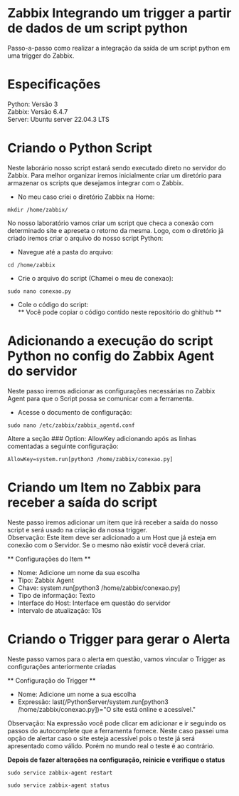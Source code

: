 # Zabbix Integrando um trigger a partir de dados de um script python
Passo-a-passo como realizar a integração da saída de um script python em uma trigger do Zabbix.

# Especificações<br />
Python: Versão 3<br />
Zabbix: Versão 6.4.7<br />
Server: Ubuntu server 22.04.3 LTS<br />


# Criando o Python Script<br />
Neste laborário nosso script estará sendo executado direto no servidor do Zabbix. Para melhor organizar iremos inicialmente criar um diretório para armazenar os scripts que desejamos integrar com o Zabbix.<br />

- No meu caso criei o diretório Zabbix na Home:<br />
<pre class="notranslate"><code class="notranslate">mkdir /home/zabbix/
</code></pre>

No nosso laboratório vamos criar um script que checa a conexão com determinado site e apreseta o retorno da mesma. Logo, com o diretório já criado iremos criar o arquivo do nosso script Python:<br />

- Navegue até a pasta do arquivo:<br />
<pre class="notranslate"><code class="notranslate">cd /home/zabbix
</code></pre>

- Crie o arquivo do script (Chamei o meu de conexao):<br />
<pre class="notranslate"><code class="notranslate">sudo nano conexao.py
</code></pre>

- Cole o código do script:<br />
** Você pode copiar o código contido neste repositório do ghithub **

# Adicionando a execução do script Python no config do Zabbix Agent do servidor<br />
Neste passo iremos adicionar as configurações necessárias no Zabbix Agent para que o Script possa se comunicar com a ferramenta.

- Acesse o documento de configuração:<br />
<pre class="notranslate"><code class="notranslate">sudo nano /etc/zabbix/zabbix_agentd.conf
</code></pre>

Altere a seção ### Option: AllowKey adicionando após as linhas comentadas a seguinte configuração:<br />
<pre class="notranslate"><code class="notranslate">AllowKey=system.run[python3 /home/zabbix/conexao.py]
</code></pre>


# Criando um Item no Zabbix para receber a saída do script<br />
Neste passo iremos adicionar um item que irá receber a saída do nosso script e será usado na criação da nossa trigger.<br />
Observação: Este item deve ser adicionado a um Host que já esteja em conexão com o Servidor. Se o mesmo não existir você deverá criar.

** Configurações do Item **<br />
- Nome: Adicione um nome da sua escolha <br />
- Tipo: Zabbix Agent<br />
- Chave: system.run[python3 /home/zabbix/conexao.py]<br />
- Tipo de informação: Texto<br />
- Interface do Host: Interface em questão do servidor<br />
- Intervalo de atualização: 10s

# Criando o Trigger para gerar o Alerta<br />
Neste passo vamos para o alerta em questão, vamos vincular o Trigger as configurações anteriormente criadas

** Configuração do Trigger **<br />
- Nome: Adicione um nome a sua escolha<br />
- Expressão: last(/PythonServer/system.run[python3 /home/zabbix/conexao.py])="O site está online e acessível."

Observação: Na expressão você pode clicar em adicionar e ir seguindo os passos do autocomplete que a ferramenta fornece. Neste caso passei uma opção de alertar caso o site esteja acessível pois o teste já será apresentado como válido. Porém no mundo real o teste é ao contrário.

**Depois de fazer alterações na configuração, reinicie e verifique o status**
<pre class="notranslate"><code class="notranslate">sudo service zabbix-agent restart
</code></pre>
<pre class="notranslate"><code class="notranslate">sudo service zabbix-agent status
</code></pre>
